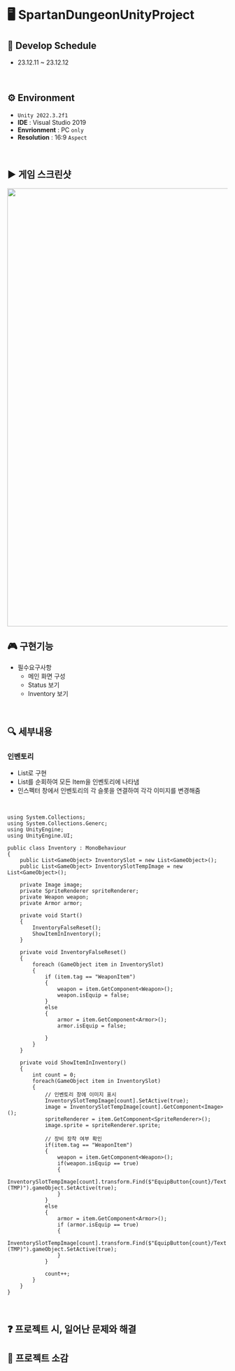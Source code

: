 # 🖥️ SpartanDungeonUnityProject

## 📆 Develop Schedule
* 23.12.11 ~ 23.12.12
<br/>

## ⚙️ Environment
- `Unity 2022.3.2f1`
- **IDE** : Visual Studio 2019
- **Envrionment** : PC `only`
- **Resolution** :	16:9 `Aspect`
<br/>

## ▶️ 게임 스크린샷
<img src="https://github.com/JaeMinNa/SpartanDungeonUnityProject/assets/149379194/8a2bd2f1-da90-4630-ad81-7b7b68a6b06a" width="1000">
<br/>

## 🎮 구현기능
* 필수요구사항
   * 메인 화면 구성
   * Status 보기
   * Inventory 보기
<br/>

## 🔍 세부내용
### 인벤토리
* List<GameObject>로 구현
* List를 순회하여 모든 Item을 인벤토리에 나타냄
* 인스펙터 창에서 인벤토리의 각 슬롯을 연결하여 각각 이미지를 변경해줌
<br/>

```
using System.Collections;
using System.Collections.Generc;
using UnityEngine;
using UnityEngine.UI;

public class Inventory : MonoBehaviour
{
    public List<GameObject> InventorySlot = new List<GameObject>();
    public List<GameObject> InventorySlotTempImage = new List<GameObject>();

    private Image image;
    private SpriteRenderer spriteRenderer;
    private Weapon weapon;
    private Armor armor;

    private void Start()
    {
        InventoryFalseReset();
        ShowItemInInventory();
    }

    private void InventoryFalseReset()
    {
        foreach (GameObject item in InventorySlot)
        {
            if (item.tag == "WeaponItem")
            {
                weapon = item.GetComponent<Weapon>();
                weapon.isEquip = false;
            }
            else
            {
                armor = item.GetComponent<Armor>();
                armor.isEquip = false;
                
            }
        }
    }

    private void ShowItemInInventory()
    {
        int count = 0;
        foreach(GameObject item in InventorySlot)
        {
            // 인벤토리 창에 이미지 표시
            InventorySlotTempImage[count].SetActive(true);
            image = InventorySlotTempImage[count].GetComponent<Image>();
            spriteRenderer = item.GetComponent<SpriteRenderer>();
            image.sprite = spriteRenderer.sprite;

            // 장비 장착 여부 확인
            if(item.tag == "WeaponItem")
            {
                weapon = item.GetComponent<Weapon>();
                if(weapon.isEquip == true)
                {
                    InventorySlotTempImage[count].transform.Find($"EquipButton{count}/Text (TMP)").gameObject.SetActive(true);
                }
            }
            else
            {
                armor = item.GetComponent<Armor>();
                if (armor.isEquip == true)
                {
                    InventorySlotTempImage[count].transform.Find($"EquipButton{count}/Text (TMP)").gameObject.SetActive(true);
                }
            }

            count++;
        }
    }
}

```
<br/>

## ❓ 프로젝트 시, 일어난 문제와 해결

## 📒 프로젝트 소감

